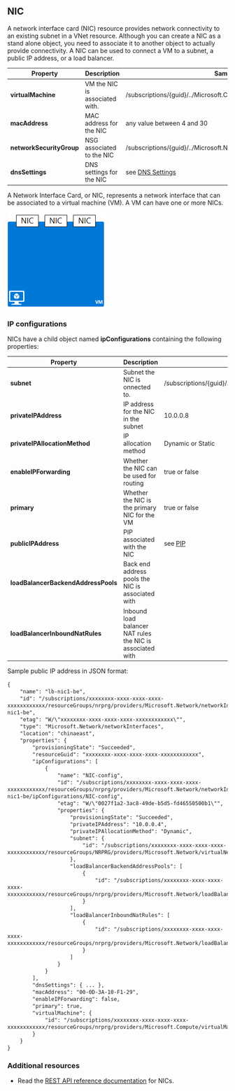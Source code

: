 ## NIC
A network interface card (NIC) resource provides network connectivity to an existing subnet in a VNet resource. Although you can create a NIC as a stand alone object, you need to associate it to another object to actually provide connectivity. A NIC can be used to connect a VM to a subnet, a public IP address, or a load balancer.  

| Property | Description | Sample values |
| --- | --- | --- |
| **virtualMachine** |VM the NIC is associated with. |/subscriptions/{guid}/../Microsoft.Compute/virtualMachines/vm1 |
| **macAddress** |MAC address for the NIC |any value between 4 and 30 |
| **networkSecurityGroup** |NSG associated to the NIC |/subscriptions/{guid}/../Microsoft.Network/networkSecurityGroups/myNSG1 |
| **dnsSettings** |DNS settings for the NIC |see [DNS Settings](#DNS-settings) |

A Network Interface Card, or NIC, represents a network interface that can be associated to a virtual machine (VM). A VM can have one or more NICs.

![NIC's on a single VM](./media/resource-groups-networking/Figure3.png)

### IP configurations
NICs have a child object named **ipConfigurations** containing the following properties:

| Property | Description | Sample values |
| --- | --- | --- |
| **subnet** |Subnet the NIC is onnected to. |/subscriptions/{guid}/../Microsoft.Network/virtualNetworks/myvnet1/subnets/mysub1 |
| **privateIPAddress** |IP address for the NIC in the subnet |10.0.0.8 |
| **privateIPAllocationMethod** |IP allocation method |Dynamic or Static |
| **enableIPForwarding** |Whether the NIC can be used for routing |true or false |
| **primary** |Whether the NIC is the primary NIC for the VM |true or false |
|**publicIPAddress** |PIP associated with the NIC |see [PIP](#Public-IP-address) |
| **loadBalancerBackendAddressPools** |Back end address pools the NIC is associated with | |
| **loadBalancerInboundNatRules** |Inbound load balancer NAT rules the NIC is associated with | |

Sample public IP address in JSON format:

    {
        "name": "lb-nic1-be",
        "id": "/subscriptions/xxxxxxxx-xxxx-xxxx-xxxx-xxxxxxxxxxxx/resourceGroups/nrprg/providers/Microsoft.Network/networkInterfaces/lb-nic1-be",
        "etag": "W/\"xxxxxxxx-xxxx-xxxx-xxxx-xxxxxxxxxxxx\"",
        "type": "Microsoft.Network/networkInterfaces",
        "location": "chinaeast",
        "properties": {
            "provisioningState": "Succeeded",
            "resourceGuid": "xxxxxxxx-xxxx-xxxx-xxxx-xxxxxxxxxxxx",
            "ipConfigurations": [
                {
                    "name": "NIC-config",
                    "id": "/subscriptions/xxxxxxxx-xxxx-xxxx-xxxx-xxxxxxxxxxxx/resourceGroups/nrprg/providers/Microsoft.Network/networkInterfaces/lb-nic1-be/ipConfigurations/NIC-config",
                    "etag": "W/\"0027f1a2-3ac8-49de-b5d5-fd46550500b1\"",
                    "properties": {
                        "provisioningState": "Succeeded",
                        "privateIPAddress": "10.0.0.4",
                        "privateIPAllocationMethod": "Dynamic",
                        "subnet": {
                            "id": "/subscriptions/xxxxxxxx-xxxx-xxxx-xxxx-xxxxxxxxxxxx/resourceGroups/NRPRG/providers/Microsoft.Network/virtualNetworks/NRPVnet/subnets/NRPVnetSubnet"
                        },
                        "loadBalancerBackendAddressPools": [
                            {
                                "id": "/subscriptions/xxxxxxxx-xxxx-xxxx-xxxx-xxxxxxxxxxxx/resourceGroups/nrprg/providers/Microsoft.Network/loadBalancers/nrplb/backendAddressPools/NRPbackendpool"
                            }
                        ],
                        "loadBalancerInboundNatRules": [
                            {
                                "id": "/subscriptions/xxxxxxxx-xxxx-xxxx-xxxx-xxxxxxxxxxxx/resourceGroups/nrprg/providers/Microsoft.Network/loadBalancers/nrplb/inboundNatRules/rdp1"
                            }
                        ]
                    }
                }
            ],
            "dnsSettings": { ... },
            "macAddress": "00-0D-3A-10-F1-29",
            "enableIPForwarding": false,
            "primary": true,
            "virtualMachine": {
                "id": "/subscriptions/xxxxxxxx-xxxx-xxxx-xxxx-xxxxxxxxxxxx/resourceGroups/nrprg/providers/Microsoft.Compute/virtualMachines/web1"
            }
        }
    }

### Additional resources
* Read the [REST API reference documentation](https://msdn.microsoft.com/library/azure/mt163579.aspx) for NICs.